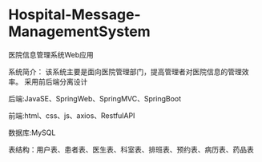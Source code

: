 # Hospital-Message-ManagementSystem

医院信息管理系统Web应用

系统简介：
该系统主要是面向医院管理部门，提高管理者对医院信息的管理效率。
采用前后端分离设计


后端:JavaSE、SpringWeb、SpringMVC、SpringBoot

前端:html、css、js、axios、RestfulAPI

数据库:MySQL

表结构：用户表、患者表、医生表、科室表、排班表、预约表、病历表、药品表
